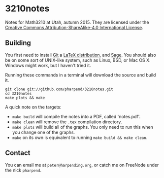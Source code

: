 # 3210notes

Notes for Math3210 at Utah, autumn 2015. They are licensed under the
[Creative Commons Attribution-ShareAlike-4.0 International License][1].

## Building

You first need to install [Git][3] a [LaTeX distribution][2], and
[Sage][4]. You should also be on some sort of UNIX-like system, such as
Linux, BSD, or Mac OS X. Windows might work, but I haven't tried it.

Running these commands in a terminal will download the source and build
it.

```
git clone git://github.com/pharpend/3210notes.git
cd 3210notes
make plots && make
```

A quick note on the targets:

* `make build` will compile the notes into a PDF, called 'notes.pdf'.
* `make clean` will remove the `.tex` compilation directory.
* `make plots` will build all of the graphs. You only need to run this
  when you change one of the graphs.
* `make` on its own is equivalent to running `make build && make clean`.

## Contact

You can email me at `peter@harpending.org`, or catch me on FreeNode
under the nick `pharpend`.

[1]: https://creativecommons.org/licenses/by-sa/4.0/
[2]: https://en.wikibooks.org/wiki/LaTeX/Installation
[3]: https://git-scm.com/book/en/v2/Getting-Started-Installing-Git
[4]: http://doc.sagemath.org/html/en/installation/index.html
